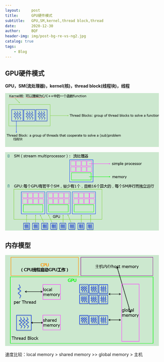 ```yaml
---
layout:     post
title:      GPU硬件模式
subtitle:   GPU,SM,kernel,thread block,thread
date:       2020-12-30
author:     BQF
header-img: img/post-bg-re-vs-ng2.jpg
catalog: true
tags:
    - Blog
---
```


## GPU硬件模式

**GPU，SM(流处理器)，kernel(核)，thread block(线程块)，线程**

![1609317484098](images/1609317484098.png)

![1609317548218](images/1609317548218.png)



## 内存模型

![1609317646262](images/1609317646262.png)

速度比较：local memory > shared memory >> global memory > 主机



